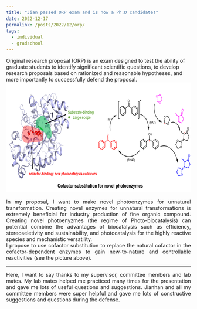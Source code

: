 ```yaml
---
title: "Jian passed ORP exam and is now a Ph.D candidate!"
date: 2022-12-17
permalink: /posts/2022/12/orp/
tags:
  - individual
  - gradschool
---
```


Original research proposal (ORP) is an exam designed to test the ability of graduate students to identify significant scientific questions, to develop research proposals based on rationized and reasonable hypotheses, and more importantly to successfully defend the proposal. 
<br/><a href="/posts/2022/12/orp/" class="image" id="orp"><img src="/images/orp.png" height="300" width="700"/></a><br>

<p align="justify">
In my proposal, I want to make novel photoenzymes for unnatural transformation. Creating novel enzymes for unnatural transformations is extremely beneficial for industry production of fine organic compound. Creating novel photoenyzmes (the regime of Photo-biocatalysis) can potential combine the advantages of biocatalysis such as efficiency, stereoseletivity and sustainability, and photocatalysis for the highly reactive species and mechanistic versatility.<br>
I propose to use cofactor substitution to replace the natural cofactor in the cofactor-dependent enzymes to gain new-to-nature and controllable reactivities (see the picture above).
  </p>
<hr>
<p align="justify">
Here, I want to say thanks to my supervisor, committee members and lab mates. My lab mates helped me practiced many times for the presentation and gave me lots of useful questions and suggestions. Jianhan and all my committee members were super helpful and gave me lots of constructive suggestions and questions during the defense.
</p>